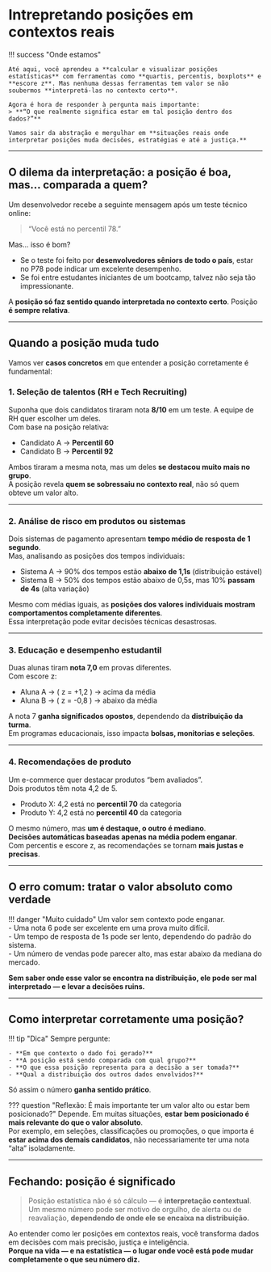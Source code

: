 # Intrepretando posições em contextos reais

!!! success "Onde estamos"

    Até aqui, você aprendeu a **calcular e visualizar posições estatísticas** com ferramentas como **quartis, percentis, boxplots** e **escore z**. Mas nenhuma dessas ferramentas tem valor se não soubermos **interpretá-las no contexto certo**.

    Agora é hora de responder à pergunta mais importante:  
    > **“O que realmente significa estar em tal posição dentro dos dados?”**

    Vamos sair da abstração e mergulhar em **situações reais onde interpretar posições muda decisões, estratégias e até a justiça.**

---

## O dilema da interpretação: a posição é boa, mas… comparada a quem?

Um desenvolvedor recebe a seguinte mensagem após um teste técnico online:

> “Você está no percentil 78.”

Mas… isso é bom?

- Se o teste foi feito por **desenvolvedores sêniors de todo o país**, estar no P78 pode indicar um excelente desempenho.  
- Se foi entre estudantes iniciantes de um bootcamp, talvez não seja tão impressionante.

A **posição só faz sentido quando interpretada no contexto certo**. Posição **é sempre relativa**.

---

## Quando a posição muda tudo

Vamos ver **casos concretos** em que entender a posição corretamente é fundamental:

### 1. **Seleção de talentos (RH e Tech Recruiting)**

Suponha que dois candidatos tiraram nota **8/10** em um teste. A equipe de RH quer escolher um deles.  
Com base na posição relativa:

- Candidato A → **Percentil 60**  
- Candidato B → **Percentil 92**

Ambos tiraram a mesma nota, mas um deles **se destacou muito mais no grupo**.  
A posição revela **quem se sobressaiu no contexto real**, não só quem obteve um valor alto.

---

### 2. **Análise de risco em produtos ou sistemas**

Dois sistemas de pagamento apresentam **tempo médio de resposta de 1 segundo**.  
Mas, analisando as posições dos tempos individuais:

- Sistema A → 90% dos tempos estão **abaixo de 1,1s** (distribuição estável)  
- Sistema B → 50% dos tempos estão abaixo de 0,5s, mas 10% **passam de 4s** (alta variação)

Mesmo com médias iguais, as **posições dos valores individuais mostram comportamentos completamente diferentes**.  
Essa interpretação pode evitar decisões técnicas desastrosas.

---

### 3. **Educação e desempenho estudantil**

Duas alunas tiram **nota 7,0** em provas diferentes.  
Com escore z:

- Aluna A → \( z = +1,2 \) → acima da média  
- Aluna B → \( z = -0,8 \) → abaixo da média

A nota 7 **ganha significados opostos**, dependendo da **distribuição da turma**.  
Em programas educacionais, isso impacta **bolsas, monitorias e seleções**.

---

### 4. **Recomendações de produto**

Um e-commerce quer destacar produtos “bem avaliados”.  
Dois produtos têm nota 4,2 de 5.

- Produto X: 4,2 está no **percentil 70** da categoria  
- Produto Y: 4,2 está no **percentil 40** da categoria

O mesmo número, mas **um é destaque, o outro é mediano**.  
**Decisões automáticas baseadas apenas na média podem enganar**.  
Com percentis e escore z, as recomendações se tornam **mais justas e precisas**.

---

## O erro comum: tratar o valor absoluto como verdade

!!! danger "Muito cuidado"
    Um valor sem contexto pode enganar.  
    - Uma nota 6 pode ser excelente em uma prova muito difícil.  
    - Um tempo de resposta de 1s pode ser lento, dependendo do padrão do sistema.  
    - Um número de vendas pode parecer alto, mas estar abaixo da mediana do mercado.

**Sem saber onde esse valor se encontra na distribuição, ele pode ser mal interpretado — e levar a decisões ruins.**

---

## Como interpretar corretamente uma posição?

!!! tip "Dica"
    Sempre pergunte:

    - **Em que contexto o dado foi gerado?**  
    - **A posição está sendo comparada com qual grupo?**  
    - **O que essa posição representa para a decisão a ser tomada?**  
    - **Qual a distribuição dos outros dados envolvidos?**

Só assim o número **ganha sentido prático**.

??? question "Reflexão: É mais importante ter um valor alto ou estar bem posicionado?"
    Depende. Em muitas situações, **estar bem posicionado é mais relevante do que o valor absoluto**.  
    Por exemplo, em seleções, classificações ou promoções, o que importa é **estar acima dos demais candidatos**, não necessariamente ter uma nota “alta” isoladamente.

---

## Fechando: posição é significado

> Posição estatística não é só cálculo — é **interpretação contextual**.  
> Um mesmo número pode ser motivo de orgulho, de alerta ou de reavaliação, **dependendo de onde ele se encaixa na distribuição.**

Ao entender como ler posições em contextos reais, você transforma dados em decisões com mais precisão, justiça e inteligência.  
**Porque na vida — e na estatística — o lugar onde você está pode mudar completamente o que seu número diz.**